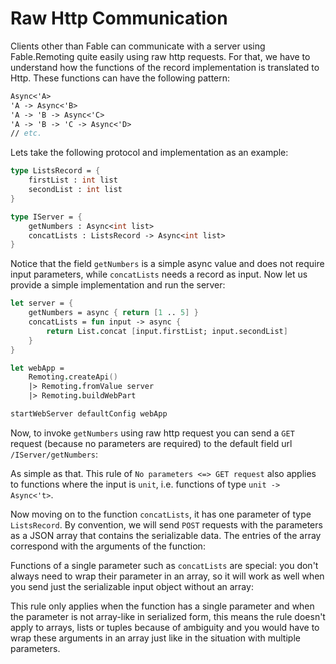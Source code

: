 # Raw Http Communication 

Clients other than Fable can communicate with a server using Fable.Remoting quite easily using raw http requests. For that, we have to understand how the functions of the record implementation is translated to Http. These functions can have the following pattern:
```fsharp
Async<'A> 
'A -> Async<'B>
'A -> 'B -> Async<'C>
'A -> 'B -> 'C -> Async<'D>
// etc. 
``` 
Lets take the following protocol and implementation as an example:
```fsharp
type ListsRecord = {
    firstList : int list 
    secondList : int list  
}

type IServer = {
    getNumbers : Async<int list>  
    concatLists : ListsRecord -> Async<int list> 
}
```
Notice that the field `getNumbers` is a simple async value and does not require input parameters, while `concatLists` needs a record as input. Now let us provide a simple implementation and run the server:
```fsharp
let server = { 
    getNumbers = async { return [1 .. 5] }
    concatLists = fun input -> async {
        return List.concat [input.firstList; input.secondList]
    }
}

let webApp = 
    Remoting.createApi()
    |> Remoting.fromValue server 
    |> Remoting.buildWebPart 

startWebServer defaultConfig webApp 
```
Now, to invoke `getNumbers` using raw http request you can send a `GET` request (because no parameters are required) to the default field url `/IServer/getNumbers`:

<resolved-image source="/imgs/getNumbers.png" />

As simple as that. This rule of `No parameters <=> GET request` also applies to functions where the input is `unit`, i.e. functions of type `unit -> Async<'t>`. 

Now moving on to the function `concatLists`, it has one parameter of type `ListsRecord`. By convention, we will send `POST` requests with the parameters as a JSON array that contains the serializable data. The entries of the array correspond with the arguments of the function:

<resolved-image source="/imgs/concatLists.png" />

Functions of a single parameter such as `concatLists` are special: you don't always need to wrap their parameter in an array, so it will work as well when you send just the serializable input object without an array:

<resolved-image source="/imgs/singleParam.png" />

This rule only applies when the function has a single parameter and when the parameter is not array-like in serialized form, this means the rule doesn't apply to arrays, lists or tuples because of ambiguity and you would have to wrap these arguments in an array just like in the situation with multiple parameters.